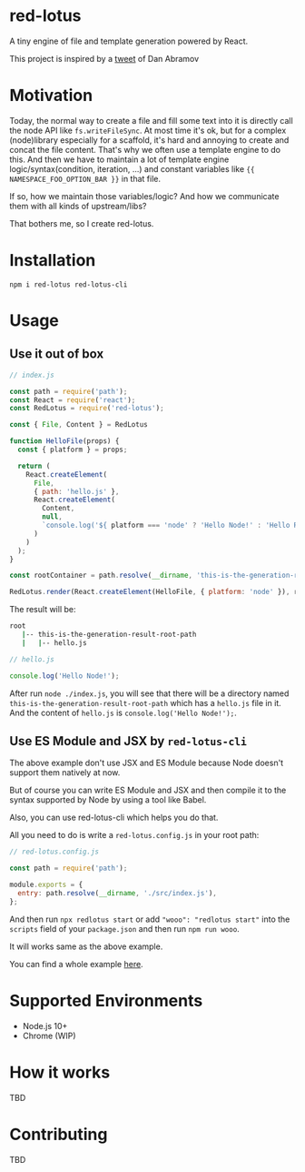 # red-lotus

A tiny engine of file and template generation powered by React.

This project is inspired by a [tweet](https://twitter.com/dan_abramov/status/1285471956305956864) of Dan Abramov

# Motivation

Today, the normal way to create a file and fill some text into it is directly call the node API like `fs.writeFileSync`.
At most time it's ok, but for a complex (node)library especially for a scaffold, it's hard and annoying to create and concat
the file content. That's why we often use a template engine to do this. And then we have to maintain a lot of
template engine logic/syntax(condition, iteration, ...) and constant variables like `{{ NAMESPACE_FOO_OPTION_BAR }}` in that file.

If so, how we maintain those variables/logic? And how we communicate them with all kinds of upstream/libs?

That bothers me, so I create red-lotus.

# Installation

`npm i red-lotus red-lotus-cli`

# Usage

## Use it out of box

```javascript
// index.js

const path = require('path');
const React = require('react');
const RedLotus = require('red-lotus');

const { File, Content } = RedLotus

function HelloFile(props) {
  const { platform } = props;

  return (
    React.createElement(
      File,
      { path: 'hello.js' },
      React.createElement(
        Content,
        null,
        `console.log('${ platform === 'node' ? 'Hello Node!' : 'Hello React!' }');`
      )
    )
  );
}

const rootContainer = path.resolve(__dirname, 'this-is-the-generation-result-root-path');

RedLotus.render(React.createElement(HelloFile, { platform: 'node' }), rootContainer);
```

The result will be:

```bash
root
   |-- this-is-the-generation-result-root-path
   |   |-- hello.js
```

```javascript
// hello.js

console.log('Hello Node!');
```

After run `node ./index.js`, you will see that there will be a directory named `this-is-the-generation-result-root-path`
which has a `hello.js` file in it. And the content of `hello.js` is `console.log('Hello Node!');`.

## Use ES Module and JSX by `red-lotus-cli`

The above example don't use JSX and ES Module because Node doesn't support them natively at now.

But of course you can write ES Module and JSX and then compile it to the syntax supported by Node by using a tool like Babel.

Also, you can use red-lotus-cli which helps you do that.

All you need to do is write a `red-lotus.config.js` in your root path:

```javascript
// red-lotus.config.js

const path = require('path');

module.exports = {
  entry: path.resolve(__dirname, './src/index.js'),
};
```

And then run `npx redlotus start` or add `"wooo": "redlotus start"` into the `scripts` field of your `package.json` and
then run `npm run wooo`.

It will works same as the above example.

You can find a whole example [here](./examples/basic).

# Supported Environments

- Node.js 10+
- Chrome (WIP)

# How it works

TBD

# Contributing

TBD
